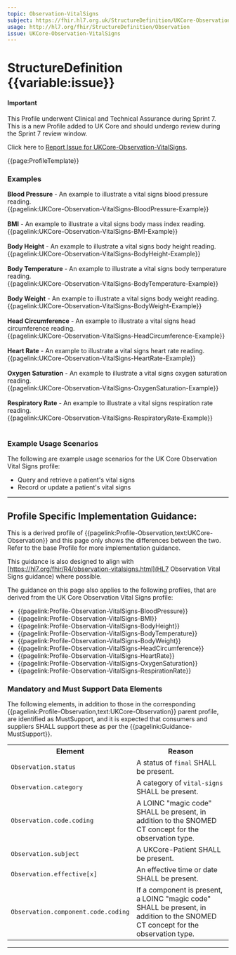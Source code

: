 ```yaml
---
topic: Observation-VitalSigns
subject: https://fhir.hl7.org.uk/StructureDefinition/UKCore-Observation-VitalSigns
usage: http://hl7.org/fhir/StructureDefinition/Observation
issue: UKCore-Observation-VitalSigns
---
```


# StructureDefinition {{variable:issue}}

<div id="newAsset" markdown="span" class="alert alert-success" role="alert"><h4><i class="fa fa-star"></i> Important</h4>

This Profile underwent Clinical and Technical Assurance during Sprint 7. This is a new Profile added to UK Core and should undergo review during the Sprint 7 review window.

Click here to <a href="https://simplifier.net/HL7FHIRUKCoreR4/UKCore-Observation-VitalSigns/~issues?level=File">Report Issue for UKCore-Observation-VitalSigns</a>.
</div>

<nocheck>
{{page:ProfileTemplate}}

<div id="Examples" class="tabcontent">
  <h3>Examples</h3>
<b>Blood Pressure</b> - An example to illustrate a vital signs blood pressure reading.<br/>
{{pagelink:UKCore-Observation-VitalSigns-BloodPressure-Example}}<br><br>
<b>BMI</b> - An example to illustrate a vital signs body mass index reading.<br/>
{{pagelink:UKCore-Observation-VitalSigns-BMI-Example}}<br><br>
<b>Body Height</b> - An example to illustrate a vital signs body height reading.<br/>
{{pagelink:UKCore-Observation-VitalSigns-BodyHeight-Example}}<br><br>
<b>Body Temperature</b> - An example to illustrate a vital signs body temperature reading.<br/>
{{pagelink:UKCore-Observation-VitalSigns-BodyTemperature-Example}}<br><br>
<b>Body Weight</b> - An example to illustrate a vital signs body weight reading.<br/>
{{pagelink:UKCore-Observation-VitalSigns-BodyWeight-Example}}<br><br>
<b>Head Circumference</b> - An example to illustrate a vital signs head circumference reading.<br/>
{{pagelink:UKCore-Observation-VitalSigns-HeadCircumference-Example}}<br><br>
<b>Heart Rate</b> - An example to illustrate a vital signs heart rate reading.<br/>
{{pagelink:UKCore-Observation-VitalSigns-HeartRate-Example}}<br><br>
<b>Oxygen Saturation</b> - An example to illustrate a vital signs oxygen saturation reading.<br/>
{{pagelink:UKCore-Observation-VitalSigns-OxygenSaturation-Example}}<br><br>
<b>Respiratory Rate</b> - An example to illustrate a vital signs respiration rate reading.<br/>
{{pagelink:UKCore-Observation-VitalSigns-RespiratoryRate-Example}}<br><br>
</div>
</nocheck>

<div id="ProfileGuidance">

### Example Usage Scenarios ###

The following are example usage scenarios for the UK Core Observation Vital Signs profile:

- Query and retrieve a patient's vital signs
- Record or update a patient's vital signs

<hr class="thickline">

## Profile Specific Implementation Guidance: ##

This is a derived profile of {{pagelink:Profile-Observation,text:UKCore-Observation}} and this page only shows the differences between the two. Refer to the base Profile for more implementation guidance.

This guidance is also designed to align with [https://hl7.org/fhir/R4/observation-vitalsigns.html](HL7 Observation Vital Signs guidance) where possible.

The guidance on this page also applies to the following profiles, that are derived from the UK Core Observation Vital Signs profile:
- {{pagelink:Profile-Observation-VitalSigns-BloodPressure}}
- {{pagelink:Profile-Observation-VitalSigns-BMI}}
- {{pagelink:Profile-Observation-VitalSigns-BodyHeight}}
- {{pagelink:Profile-Observation-VitalSigns-BodyTemperature}}
- {{pagelink:Profile-Observation-VitalSigns-BodyWeight}}
- {{pagelink:Profile-Observation-VitalSigns-HeadCircumference}}
- {{pagelink:Profile-Observation-VitalSigns-HeartRate}}
- {{pagelink:Profile-Observation-VitalSigns-OxygenSaturation}}
- {{pagelink:Profile-Observation-VitalSigns-RespirationRate}}

### Mandatory and Must Support Data Elements

The following elements, in addition to those in the corresponding {{pagelink:Profile-Observation,text:UKCore-Observation}} parent profile, are identified as MustSupport, and it is expected that consumers and suppliers SHALL support these as per the {{pagelink:Guidance-MustSupport}}.

<table class="assets" title="MustSupport element list">
<tr>
<th class="width30">Element</th>
<th class="width70">Reason</th>
</tr>
<tr>
<td><code>Observation.status</code></td>
<td>A status of <code>final</code> SHALL be present.</td>
</tr>
<tr>
<td><code>Observation.category</code></td>
<td>A category of <code>vital-signs</code> SHALL be present.</td>
</tr>
<tr>
<td><code>Observation.code.coding</code></td>
<td>A LOINC "magic code" SHALL be present, in addition to the SNOMED CT concept for the observation type.</td>
</tr>
<tr>
<td><code>Observation.subject</code></td>
<td>A UKCore-Patient SHALL be present.</td>
</tr>
<tr>
<td><code>Observation.effective[x]</code></td>
<td>An effective time or date SHALL be present.</td>
</tr>
<tr>
<td><code>Observation.component.code.coding</code></td>
<td>If a component is present, a LOINC "magic code" SHALL be present, in addition to the SNOMED CT concept for the observation type.</td>
</tr>
</table>
</div>

---

